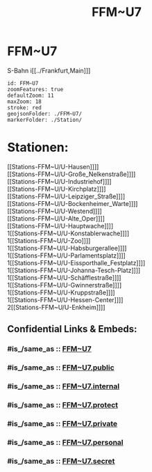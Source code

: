 ﻿---
aliases:
- FFM~U7
confidential: public
cssclasses: geo-Region
draft: false
expiryDate: 
isDeleted: false
isReadOnly: false
keywords: 
Languages:
- de
layout: 
license: "CC BY-SA 4.0"
linkTitle: 
location:
- 50.1141
- 8.688
publish: true
publishDate: 
source: "https://datahub.io/core/country-codes"
tags:
- geo/Country/Region
title: FFM~U7
type: geo-Region
---

# FFM~U7

S-Bahn i[[../Frankfurt,Main]]]  


```leaflet
id: FFM~U7
zoomFeatures: true 
defaultZoom: 11 
maxZoom: 18
stroke: red
geojsonFolder: ./FFM~U7/
markerFolder: ./Station/
```

# Stationen:
[[Stations-FFM~U/U-Hausen]]]]  
[[Stations-FFM~U/U-Große_Nelkenstraße]]]]  
[[Stations-FFM~U/U-Industriehof]]]]  
[[Stations-FFM~U/U-Kirchplatz]]]]  
[[Stations-FFM~U/U-Leipziger_Straße]]]]  
[[Stations-FFM~U/U-Bockenheimer_Warte]]]]  
[[Stations-FFM~U/U-Westend]]]]  
[[Stations-FFM~U/U-Alte_Oper]]]]  
[[Stations-FFM~U/U-Hauptwache]]]]  
1[[Stations-FFM~U/U-Konstablerwache]]]]  
1[[Stations-FFM~U/U-Zoo]]]]  
1[[Stations-FFM~U/U-Habsburgerallee]]]]  
1[[Stations-FFM~U/U-Parlamentsplatz]]]]  
1[[Stations-FFM~U/U-Eissporthalle_Festplatz]]]]  
1[[Stations-FFM~U/U-Johanna-Tesch-Platz]]]]  
1[[Stations-FFM~U/U-Schäfflestraße]]]]  
1[[Stations-FFM~U/U-Gwinnerstraße]]]]  
1[[Stations-FFM~U/U-Kruppstraße]]]]  
1[[Stations-FFM~U/U-Hessen-Center]]]]  
2[[Stations-FFM~U/U-Enkheim]]]]  


## Confidential Links & Embeds: 

### #is_/same_as :: [FFM~U7](FFM~U7.md) 

### #is_/same_as :: [FFM~U7.public](/_public/Earth/Continent/Europe/Europe~Central/Germany/Germany~West/Hessen/counties~Hessen/Frankfurt~Main/FFM~U7.public.md) 

### #is_/same_as :: [FFM~U7.internal](/_internal/Earth/Continent/Europe/Europe~Central/Germany/Germany~West/Hessen/counties~Hessen/Frankfurt~Main/FFM~U7.internal.md) 

### #is_/same_as :: [FFM~U7.protect](/_protect/Earth/Continent/Europe/Europe~Central/Germany/Germany~West/Hessen/counties~Hessen/Frankfurt~Main/FFM~U7.protect.md) 

### #is_/same_as :: [FFM~U7.private](/_private/Earth/Continent/Europe/Europe~Central/Germany/Germany~West/Hessen/counties~Hessen/Frankfurt~Main/FFM~U7.private.md) 

### #is_/same_as :: [FFM~U7.personal](/_personal/Earth/Continent/Europe/Europe~Central/Germany/Germany~West/Hessen/counties~Hessen/Frankfurt~Main/FFM~U7.personal.md) 

### #is_/same_as :: [FFM~U7.secret](/_secret/Earth/Continent/Europe/Europe~Central/Germany/Germany~West/Hessen/counties~Hessen/Frankfurt~Main/FFM~U7.secret.md)

